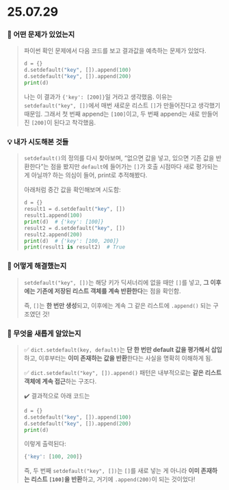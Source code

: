 # 25.07.29

### 🔎 어떤 문제가 있었는지

> 파이썬 확인 문제에서 다음 코드를 보고 결과값을 예측하는 문제가 있었다.
>
> ```python
> d = {}
> d.setdefault("key", []).append(100)
> d.setdefault("key", []).append(200)
> print(d)
> ```
>
> 나는 이 결과가 `{'key': [200]}`일 거라고 생각했음.
> 이유는 `setdefault("key", [])`에서 매번 새로운 리스트 `[]`가 만들어진다고 생각했기 때문임.
> 그래서 첫 번째 append는 `[100]`이고, 두 번째 append는 새로 만들어진 `[200]`이 된다고 착각했음.

### 💡 내가 시도해본 것들

> `setdefault()`의 정의를 다시 찾아보며, “없으면 값을 넣고, 있으면 기존 값을 반환한다”는 점을 봤지만
> `default`에 들어가는 `[]`가 호출 시점마다 새로 평가되는 게 아닐까? 하는 의심이 들어, print로 추적해봤다.
>
> 아래처럼 중간 값을 확인해보며 시도함:
>
> ```python
> d = {}
> result1 = d.setdefault("key", [])
> result1.append(100)
> print(d)  # {'key': [100]}
> result2 = d.setdefault("key", [])
> result2.append(200)
> print(d)  # {'key': [100, 200]}
> print(result1 is result2)  # True
> ```

### 🧭 어떻게 해결했는지

> `setdefault("key", [])`는 해당 키가 딕셔너리에 없을 때만 `[]`를 넣고,
> **그 이후에는 기존에 저장된 리스트 객체를 계속 반환한다**는 점을 확인함.
>
> 즉, `[]`는 **한 번만 생성**되고, 이후에는 계속 그 같은 리스트에 `.append()` 되는 구조였던 것!

### 📗 무엇을 새롭게 알았는지

> ✅ `dict.setdefault(key, default)`는 **단 한 번만 default 값을 평가해서 삽입**하고,
> 이후부터는 **이미 존재하는 값을 반환**한다는 사실을 명확히 이해하게 됨.
>
> ✅ `dict.setdefault("key", []).append()` 패턴은 내부적으로는 **같은 리스트 객체에 계속 접근**하는 구조다.
>
> ✔️ 결과적으로 아래 코드는
>
> ```python
> d = {}
> d.setdefault("key", []).append(100)
> d.setdefault("key", []).append(200)
> print(d)
> ```
>
> 이렇게 출력된다:
>
> ```python
> {'key': [100, 200]}
> ```
>
> 즉, 두 번째 `setdefault("key", [])`는 `[]`를 새로 넣는 게 아니라 **이미 존재하는 리스트 `[100]`을 반환**하고, 거기에 `.append(200)`이 되는 것이었다!
